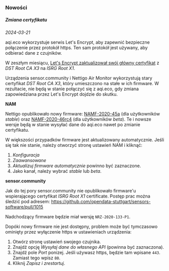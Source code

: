 ### Nowości

##### Zmiana certyfikatu

*2024-03-21*

aqi.eco wykorzystuje serwis Let's Encrypt, aby zapewnić bezpieczne połączenie przez protokół https. Ten sam protokół jest używany, aby odbierać dane z czujników.

W zeszłym miesiącu, [Let's Encrypt zaktualizował swój główny certyfikat](https://letsencrypt.org/2023/07/10/cross-sign-expiration) z *DST Root CA X3* na *ISRG Root X1*.

Urządzenia sensor.community i Nettigo Air Monitor wykorzystują stary certyfikat *DST Root CA X3*, który umieszczono na stałe w ich firmware. W rezultacie, nie będą w stanie połączyć się z aqi.eco, gdy zmiana zapowiedziana przez Let's Encrypt dojdzie do skutku.

**NAM**

Nettigo opublikowało nowy firmware: [NAMF-2020-45a](https://github.com/nettigo/namf/releases/tag/NAMF-2020-45a) (dla użytkowników *stable*) oraz [NAMF-2020-46rc4](https://github.com/nettigo/namf/releases/tag/NAMF-2020-46rc4) (dla użytkowników *beta*). Te i nowsze wersje będą w stanie wysyłać dane do aqi.eco nawet po zmianie certyfikatu.

W większości przypadków firmware jest aktualizowany automatycznie. Jeśli się tak nie stanie, należy otworzyć stronę ustawień NAM i kliknąć:

1. *Konfiguracja*
2. *Zaawansowane*
3. *Aktualizuj firmware automatycznie* powinno być zaznaczone.
4. Jako kanał, należy wybrać *stable* lub *beta*.

**sensor.community**

Jak do tej pory sensor.community nie opublikowało firmware'u wspierającego certyfikat *ISRG Root X1* certificate. Postęp prac można śledzić pod adresem: https://github.com/opendata-stuttgart/sensors-software/pull/1015

Nadchodzący firmware będzie miał wersję `NRZ-2020-133-P1`.

Dopóki nowy firmware nie jest dostępny, problem może być tymczasowo ominięty przez wyłączenie https w ustawieniach urządzenia:

1. Otwórz stronę ustawień swojego czujnika.
2. Znajdź opcję *Wysyłaj dane do własnego API* (powinna być zaznaczona).
3. Znajdź pole *Port* ponizej. Jeśli używasz https, będzie tam wpisane `443`. Zamiast tego wpisz `80`.
4. Kliknij *Zapisz i zrestartuj*.
